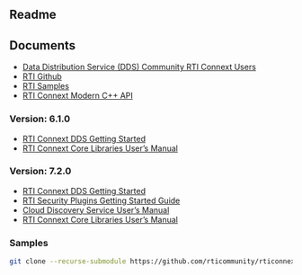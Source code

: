 ## Readme


## Documents
- [Data Distribution Service (DDS) Community RTI Connext Users](https://community.rti.com/documentation)
- [RTI Github](https://github.com/rticommunity)
- [RTI Samples](https://github.com/rticommunity/rticonnextdds-examples)
- [RTI Connext Modern C++ API](https://community.rti.com/static/documentation/connext-dds/6.0.1/doc/api/connext_dds/api_cpp2/index.html)
### Version: 6.1.0
- [RTI Connext DDS Getting Started](https://community.rti.com/static/documentation/connext-dds/6.0.1/doc/manuals/connext_dds/getting_started/cpp11/before.html)
- [RTI Connext Core Libraries User’s Manual](https://community.rti.com/static/documentation/connext-dds/6.1.0/doc/manuals/connext_dds_professional/users_manual/index.htm#users_manual/title.htm?TocPath=_____1)

### Version: 7.2.0
- [RTI Connext DDS Getting Started](https://community.rti.com/static/documentation/connext-dds/7.2.0/doc/manuals/connext_dds_professional/getting_started_guide/cpp11/before.html)
- [RTI Security Plugins Getting Started Guide](https://community.rti.com/static/documentation/connext-dds/7.2.0/doc/manuals/connext_dds_secure/getting_started_guide/cpp11/intro.html)
- [Cloud Discovery Service User’s Manual](https://community.rti.com/static/documentation/connext-dds/7.2.0/doc/manuals/addon_products/cloud_discovery_service/index.html)
- [RTI Connext Core Libraries User’s Manual](https://community.rti.com/static/documentation/connext-dds/7.2.0/doc/manuals/connext_dds_professional/users_manual/users_manual/title.htm)

### Samples
```bash
git clone --recurse-submodule https://github.com/rticommunity/rticonnextdds-examples.git

```